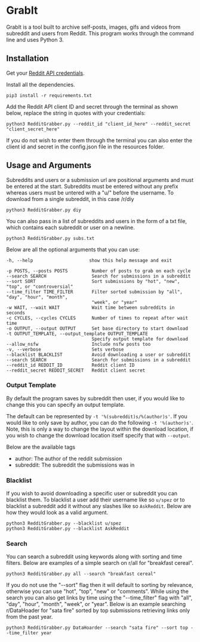 # GrabIt

GrabIt is a tool built to archive self-posts, images, gifs and videos from subreddit and users from Reddit. This program works through the command line and uses Python 3.

## Installation

Get your [Reddit API credentials](https://www.reddit.com/prefs/apps/).

Install all the dependencies.

    pip3 install -r requirements.txt

Add the Reddit API client ID and secret through the terminal as shown below, replace the string in quotes with your credentials:

    python3 RedditGrabber.py --reddit_id "client_id_here" --reddit_secret "client_secret_here"

If you do not wish to enter them through the terminal you can also enter the client id and secret in the config.json file in the resources folder.

## Usage and Arguments
Subreddits and users or a submission url are positional arguments and must be entered at the start. Subreddits must be entered without any prefix whereas users must be untered with a "u/" before the username.
To download from a single subreddit, in this case /r/diy

    python3 RedditGrabber.py diy

You can also pass in a list of subreddits and users in the form of a txt file, which contains each subreddit or user on a newline.

    python3 RedditGrabber.py subs.txt

Below are all the optional arguments that you can use:

    -h, --help                     show this help message and exit

    -p POSTS, --posts POSTS         Number of posts to grab on each cycle
    --search SEARCH                 Search for submissions in a subreddit
    --sort SORT                     Sort submissions by "hot", "new", "top", or "controversial"
    --time_filter TIME_FILTER       Filter sorted submission by "all", "day", "hour", "month", 
                                    "week", or "year"
    -w WAIT, --wait WAIT            Wait time between subreddits in seconds
    -c CYCLES, --cycles CYCLES      Number of times to repeat after wait time
    -o OUTPUT, --output OUTPUT      Set base directory to start download
    -t OUTPUT_TEMPLATE, --output_template OUTPUT_TEMPLATE
                                    Specify output template for download
    --allow_nsfw                    Include nsfw posts too
    -v, --verbose                   Sets verbose
    --blacklist BLACKLIST           Avoid downloading a user or subreddit
    --search SEARCH                 Search for submissions in a subreddit
    --reddit_id REDDIT_ID           Reddit client ID
    --reddit_secret REDDIT_SECRET   Reddit client secret

### Output Template
By default the program saves by subreddit then user, if you would like to change this you can specify an output template.

The default can be represented by `-t '%(subreddit)s/%(author)s'`. If you would like to only save by author, you can do the following `-t '%(author)s'`. Note, this is only a way to change the layout within the download location, if you wish to change the download location itself specify that with `--output`.

Below are the available tags

* author: The author of the reddit submission
* subreddit: The subreddit the submissions was in

### Blacklist
If you wish to avoid downloading a specific user or subreddit you can blacklist them. To blacklist a user add their username like so `u/spez` or to blacklist a subreddit add it without any slashes like so `AskReddit`. Below are how they would look as a valid argument.

    python3 RedditGrabber.py --blacklist u/spez
    python3 RedditGrabber.py --blacklist AskReddit

### Search
You can search a subreddit using keywords along with sorting and time filters. Below are examples of a simple search on r/all for "breakfast cereal".

    python3 RedditGrabber.py all --search "breakfast cereal"

If you do not use the "--sort" flag then it will default to sorting by relevance, otherwise you can use "hot", "top", "new" or "comments". While using the search you can also get links by time using the "--time_filter" flag with "all", "day", "hour", "month", "week", or "year". Below is an example searching r/DataHoader for "sata fire" sorted by top submissions retrieving links only from the past year.

    python3 RedditGrabber.py DataHoarder --search "sata fire" --sort top --time_filter year
